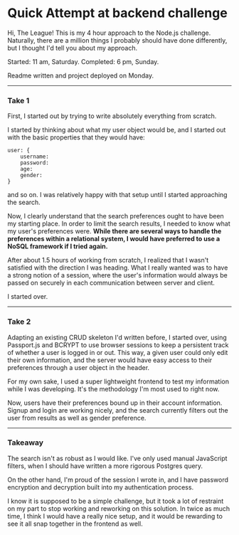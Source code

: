 # Quick Attempt at backend challenge

Hi, The League! This is my 4 hour approach to the Node.js challenge. Naturally, there are a million things I probably should have done differently, but I thought I'd tell you about my approach. 

Started: 11 am, Saturday. Completed: 6 pm, Sunday.

Readme written and project deployed on Monday.

----

### Take 1

First, I started out by trying to write absolutely everything from scratch. 

I started by thinking about what my user object would be, and I started out with the basic properties that they would have: 

```
user: {
	username:
	password:
	age:
	gender:
}
```
and so on. I was relatively happy with that setup until I started approaching the search. 

Now, I clearly understand that the search preferences ought to have been my starting place. In order to limit the search results, I needed to know what my user's preferences were. <strong>While there are several ways to handle the preferences within a relational system, I would have preferred to use a NoSQL framework if I tried again. </strong>

After about 1.5 hours of working from scratch, I realized that I wasn't satisfied with the direction I was heading. What I really wanted was to have a strong notion of a session, where the user's information would always be passed on securely in each communication between server and client. 

I started over.

----

### Take 2

Adapting an existing CRUD skeleton I'd written before, I started over, using Passport.js and BCRYPT to use browser sessions to keep a persistent track of whether a user is logged in or out. This way, a given user could only edit their own information, and the server would have easy access to their preferences through a user object in the header. 

For my own sake, I used a super lightweight frontend to test my information while I was developing. It's the methodology I'm most used to right now. 

Now, users have their preferences bound up in their account information. Signup and login are working nicely, and the search currently filters out the user from results as well as gender preference.

----

### Takeaway

The search isn't as robust as I would like. I've only used manual JavaScript filters, when I should have written a more rigorous Postgres query. 

On the other hand, I'm proud of the session I wrote in, and I have password encryption and decryption built into my authentication process. 

I know it is supposed to be a simple challenge, but it took a lot of restraint on my part to stop working and reworking on this solution. In twice as much time, I think I would have a really nice setup, and it would be rewarding to see it all snap together in the frontend as well. 

